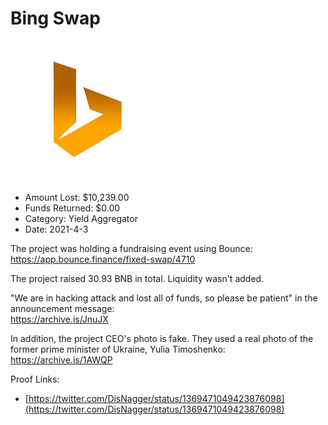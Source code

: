 # Bing Swap
![Bing Swap](/rektimages/Bing-Swap.png)
- Amount Lost: $10,239.00
- Funds Returned: $0.00
- Category: Yield Aggregator
- Date: 2021-4-3

The project was holding a fundraising event using Bounce:  
https://app.bounce.finance/fixed-swap/4710  
  
The project raised 30.93 BNB in total. Liquidity wasn't added.  
  
"We are in hacking attack and lost all of funds, so please be patient" in the announcement message:  
https://archive.is/JnuJX  
  
In addition, the project CEO's photo is fake. They used a real photo of the former prime minister of Ukraine, Yulia Timoshenko:  
https://archive.is/1AWQP


Proof Links:
- [https://twitter.com/DisNagger/status/1369471049423876098](https://twitter.com/DisNagger/status/1369471049423876098)


